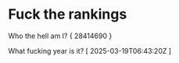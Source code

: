# Fuck the rankings

Who the hell am I?
{ 28414690 }

What fucking year is it?
[ 2025-03-19T06:43:20Z ]
